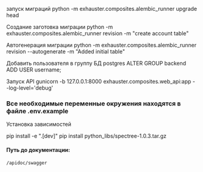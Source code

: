 
запуск миграций
python -m exhauster.composites.alembic_runner upgrade head

Создание заготовка миграции 
python -m exhauster.composites.alembic_runner revision -m "create account table"

Автогенерация миграции
python -m exhauster.composites.alembic_runner revision --autogenerate -m "Added initial table"

Добавить пользователя в группу БД postgres
ALTER GROUP backend ADD USER username;

Запуск API 
gunicorn -b 127.0.0.1:8000 exhauster.composites.web_api:app --log-level='debug'

### Все необходимые переменные окружения находятся в файле .env.example


Установка зависимостей

pip install -e ".[dev]"
pip install python_libs/spectree-1.0.3.tar.gz

#### Путь до документации:
`/apidoc/swagger`